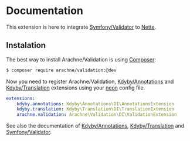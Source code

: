 Documentation
=============

This extension is here to integrate [Symfony/Validator](https://github.com/Symfony/Validator) to [Nette](https://github.com/Nette/Nette).


Instalation
-----------

The best way to install Arachne/Validation is using [Composer](http://getcomposer.org/):

```sh
$ composer require arachne/validation:@dev
```

Now you need to register Arachne/Validation, [Kdyby/Annotations](https://github.com/Kdyby/Annotations) and [Kdyby/Translation](https://github.com/Kdyby/Translation) extensions using your [neon](http://ne-on.org/) config file.

```yml
extensions:
	kdyby.annotations: Kdyby\Annotations\DI\AnnotationsExtension
	kdyby.translation: Kdyby\Translation\DI\TranslationExtension
	arachne.validation: Arachne\Validation\DI\ValidationExtension
```

See also the documentation of [Kdyby/Annotations](https://github.com/Kdyby/Annotations/blob/master/docs/en/index.md), [Kdyby/Translation](https://github.com/Kdyby/Translation/blob/master/docs/en/index.md) and [Symfony/Validator](http://symfony.com/doc/current/book/validation.html).
